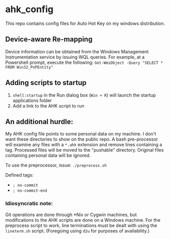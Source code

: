 # ahk_config

This repo contains config files for Auto Hot Key on my windows distribution.

## Device-aware Re-mapping
Device information can be obtained from the Windows Management Instrumentation service by issuing WQL queries. 
For example, at a Powershell prompt, execute the following: `Get-WmiObject -Query "SELECT * FROM Win32_PnPEntity"`

## Adding scripts to startup

1. `shell:startup` in the Run dialog box (`Win + R`) will launch the startup applications folder
2. Add a link to the AHK script to run

## An additional hurdle:
My AHK config file points to some personal data on my machine. I don't want these directories to show on the public repo. A bash pre-processor will examine any files with a `*.ahk` extension and remove lines containing a tag. Processed files will be moved to the "pushable" directory. Original files containing personal data will be ignored.

To use the preprocessor, issue: `./preprocess.sh`

Defined tags:
* `; no-commit`
* `; no-commit-end`

### Idiosyncratic note:
Git operations are done through *Nix or Cygwin machines, but modifications to the AHK scripts are done on a Windows machine. For the preprocess script to work, line terminations must be dealt with using the `lineterm.sh` script. (Foregoing using `d2u` for purposes of availability.)
